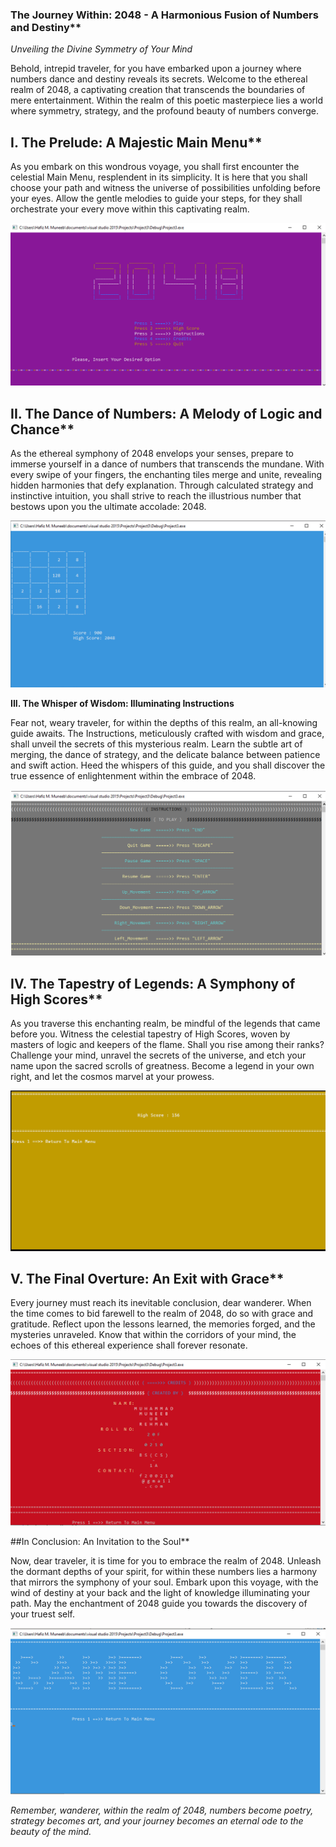 ### The Journey Within: 2048 - A Harmonious Fusion of Numbers and Destiny**

*Unveiling the Divine Symmetry of Your Mind*

Behold, intrepid traveler, for you have embarked upon a journey where numbers dance and destiny reveals its secrets. Welcome to the ethereal realm of 2048, a captivating creation that transcends the boundaries of mere entertainment. Within the realm of this poetic masterpiece lies a world where symmetry, strategy, and the profound beauty of numbers converge.



## I. The Prelude: A Majestic Main Menu**

As you embark on this wondrous voyage, you shall first encounter the celestial Main Menu, resplendent in its simplicity. It is here that you shall choose your path and witness the universe of possibilities unfolding before your eyes. Allow the gentle melodies to guide your steps, for they shall orchestrate your every move within this captivating realm.

![Screenshot](./Screenshots/MainMenu.png)

## II. The Dance of Numbers: A Melody of Logic and Chance**

As the ethereal symphony of 2048 envelops your senses, prepare to immerse yourself in a dance of numbers that transcends the mundane. With every swipe of your fingers, the enchanting tiles merge and unite, revealing hidden harmonies that defy explanation. Through calculated strategy and instinctive intuition, you shall strive to reach the illustrious number that bestows upon you the ultimate accolade: 2048.

![Screenshot](./Screenshots/GamePage.png)

**III. The Whisper of Wisdom: Illuminating Instructions**

Fear not, weary traveler, for within the depths of this realm, an all-knowing guide awaits. The Instructions, meticulously crafted with wisdom and grace, shall unveil the secrets of this mysterious realm. Learn the subtle art of merging, the dance of strategy, and the delicate balance between patience and swift action. Heed the whispers of this guide, and you shall discover the true essence of enlightenment within the embrace of 2048.

![Screenshot](./Screenshots/InstructionPage.png)

## IV. The Tapestry of Legends: A Symphony of High Scores**

As you traverse this enchanting realm, be mindful of the legends that came before you. Witness the celestial tapestry of High Scores, woven by masters of logic and keepers of the flame. Shall you rise among their ranks? Challenge your mind, unravel the secrets of the universe, and etch your name upon the sacred scrolls of greatness. Become a legend in your own right, and let the cosmos marvel at your prowess.

![Screenshot](./Screenshots/ScorePage.png)

## V. The Final Overture: An Exit with Grace**

Every journey must reach its inevitable conclusion, dear wanderer. When the time comes to bid farewell to the realm of 2048, do so with grace and gratitude. Reflect upon the lessons learned, the memories forged, and the mysteries unraveled. Know that within the corridors of your mind, the echoes of this ethereal experience shall forever resonate.

![Screenshot](./Screenshots/CreditsPage.png)

##In Conclusion: An Invitation to the Soul**

Now, dear traveler, it is time for you to embrace the realm of 2048. Unleash the dormant depths of your spirit, for within these numbers lies a harmony that mirrors the symphony of your soul. Embark upon this voyage, with the wind of destiny at your back and the light of knowledge illuminating your path. May the enchantment of 2048 guide you towards the discovery of your truest self.

![Screenshot](./Screenshots/GameOver.png)

*Remember, wanderer, within the realm of 2048, numbers become poetry, strategy becomes art, and your journey becomes an eternal ode to the beauty of the mind.*

